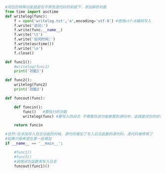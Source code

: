 
<BlogInfo title="11.闭包的特殊用途" author="白日梦想猿" pv=0 read_times=0 pre_cost_time=0分34秒 category="高阶函数" tag_list="['高阶函数']" create_time="2020.05.25 15:25:33" update_time="2021.12.16 10:00:01" />

```python
#闭包的特殊功能就是在不修改源代码的前提下，添加新的功能
from time import asctime
def writelog(func):
    f = open('writelog.txt','a',encoding='utf-8') #使用utf—8编码写入
    f.write('访问:')
    f.write(func.__name__)
    f.write('\t')
    f.write('访问时间:')
    f.write(asctime())
    f.write('\n')
    f.close()

def func1():
    #writelog(func1)
    print('功能1')

def func2():
    writelog(func2)
    print('功能2')

def funcout(func):

    def funcin():
        func()   #要执行的功能
        writelog(func) #要写入的日志 不需要将该功能嵌套到源码中，这就是闭包的好处：不用修改源码，而在源码的基础上添加功能

    return funcin

#显然:在添加写入日志功能的时候，源代码增加了写入日志函数的源代码，源代码被修改了
#如果只是希望在某一处填加
if __name__ == '__main__':

    #func1()
    #func2() 
    #调用闭包函数来写入日志
    funcout(func1)()

```
